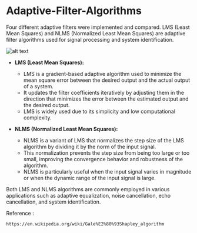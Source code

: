 # Adaptive-Filter-Algorithms
 Four different adaptive filters were implemented and compared. LMS (Least Mean Squares) and NLMS (Normalized Least Mean Squares) are adaptive filter algorithms used for signal processing and system identification. 


 ![alt text](https://en.wikipedia.org/wiki/Least_mean_squares_filter#/media/File:Lms_filter.svg)
 
- **LMS (Least Mean Squares):** 
  - LMS is a gradient-based adaptive algorithm used to minimize the mean square error between the desired output and the actual output of a system.
  - It updates the filter coefficients iteratively by adjusting them in the direction that minimizes the error between the estimated output and the desired output.
  - LMS is widely used due to its simplicity and low computational complexity.

- **NLMS (Normalized Least Mean Squares):** 
  - NLMS is a variant of LMS that normalizes the step size of the LMS algorithm by dividing it by the norm of the input signal.
  - This normalization prevents the step size from being too large or too small, improving the convergence behavior and robustness of the algorithm.
  - NLMS is particularly useful when the input signal varies in magnitude or when the dynamic range of the input signal is large.

Both LMS and NLMS algorithms are commonly employed in various applications such as adaptive equalization, noise cancellation, echo cancellation, and system identification.




Reference :

    https://en.wikipedia.org/wiki/Gale%E2%80%93Shapley_algorithm
